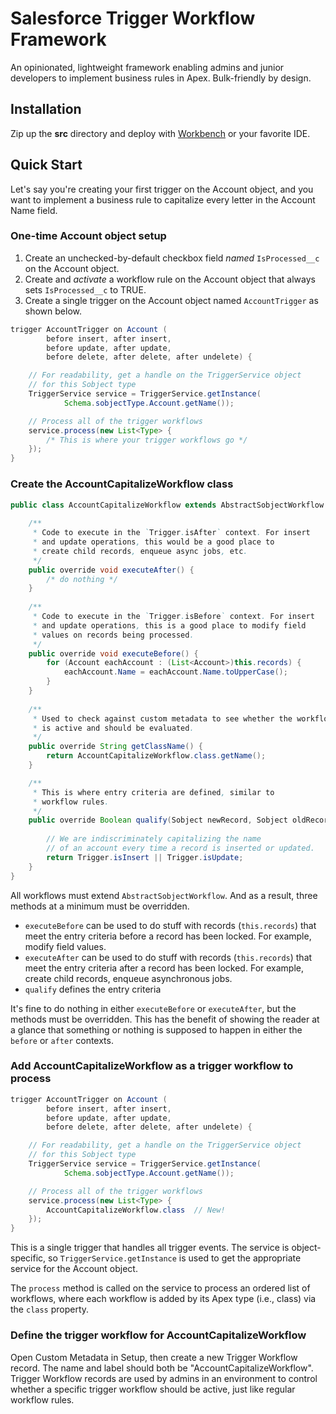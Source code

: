 # Salesforce Trigger Workflow Framework

An opinionated, lightweight framework enabling admins and junior developers to implement business rules in Apex. Bulk-friendly by design.

## Installation

Zip up the **src** directory and deploy with [Workbench][1] or your favorite IDE.

[1]: https://workbench.developerforce.com

## Quick Start

Let's say you're creating your first trigger on the Account object, and you want to implement a business rule to capitalize every letter in the Account Name field.

### One-time Account object setup

1. Create an unchecked-by-default checkbox field _named_ `IsProcessed__c` on the Account object.
2. Create and _activate_ a workflow rule on the Account object that always sets `IsProcessed__c` to TRUE.
3. Create a single trigger on the Account object named `AccountTrigger` as shown below.

```java
trigger AccountTrigger on Account (
        before insert, after insert,
        before update, after update,
        before delete, after delete, after undelete) {

    // For readability, get a handle on the TriggerService object
    // for this Sobject type
    TriggerService service = TriggerService.getInstance(
            Schema.sobjectType.Account.getName());

    // Process all of the trigger workflows
    service.process(new List<Type> {
        /* This is where your trigger workflows go */
    });
}
```

### Create the AccountCapitalizeWorkflow class

```java
public class AccountCapitalizeWorkflow extends AbstractSobjectWorkflow {
    
    /**
     * Code to execute in the `Trigger.isAfter` context. For insert
     * and update operations, this would be a good place to
     * create child records, enqueue async jobs, etc.
     */
    public override void executeAfter() {
        /* do nothing */
    }
    
    /**
     * Code to execute in the `Trigger.isBefore` context. For insert
     * and update operations, this is a good place to modify field
     * values on records being processed.
     */
    public override void executeBefore() {
        for (Account eachAccount : (List<Account>)this.records) {
            eachAccount.Name = eachAccount.Name.toUpperCase();
        }
    }
    
    /**
     * Used to check against custom metadata to see whether the workflow
     * is active and should be evaluated.
     */
    public override String getClassName() {
        return AccountCapitalizeWorkflow.class.getName();
    }

    /**
     * This is where entry criteria are defined, similar to
     * workflow rules.
     */
    public override Boolean qualify(Sobject newRecord, Sobject oldRecord) {
        
        // We are indiscriminately capitalizing the name
        // of an account every time a record is inserted or updated.
        return Trigger.isInsert || Trigger.isUpdate;
    }
}
```

All workflows must extend `AbstractSobjectWorkflow`. And as a result, three
methods at a minimum must be overridden.

* `executeBefore` can be used to do stuff with records (`this.records`) that meet the entry criteria before a record has been locked. For example, modify field values.
* `executeAfter` can be used to do stuff with records (`this.records`) that meet the entry criteria after a record has been locked. For example, create child records, enqueue asynchronous jobs.
* `qualify` defines the entry criteria

It's fine to do nothing in either `executeBefore` or `executeAfter`, but the methods must be overridden. This has the benefit of showing the reader at a glance that something or nothing is supposed to happen in either the `before` or `after` contexts.

### Add AccountCapitalizeWorkflow as a trigger workflow to process

```java
trigger AccountTrigger on Account (
        before insert, after insert,
        before update, after update,
        before delete, after delete, after undelete) {

    // For readability, get a handle on the TriggerService object
    // for this Sobject type
    TriggerService service = TriggerService.getInstance(
            Schema.sobjectType.Account.getName());

    // Process all of the trigger workflows
    service.process(new List<Type> {
        AccountCapitalizeWorkflow.class  // New!
    });
}
```

This is a single trigger that handles all trigger events. The service is object-specific, so `TriggerService.getInstance` is used to get the appropriate service for the Account object.

The `process` method is called on the service to process an ordered list of workflows, where each workflow is added by its Apex type (i.e., class) via the `class` property.

### Define the trigger workflow for AccountCapitalizeWorkflow

Open Custom Metadata in Setup, then create a new Trigger Workflow record. The name and label should both be "AccountCapitalizeWorkflow". Trigger Workflow records are used by admins in an environment to control whether a specific trigger workflow should be active, just like regular workflow rules.
